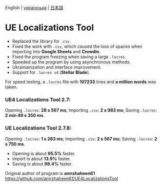 English | [українська](README-uk.md) | [日本語](README-ja.md)

# UE Localizations Tool

- Replaced the library for `.csv`.
- Fixed the work with `.csv`, which caused the loss of spaces when importing into **Google Sheets** and **Crowdin**.
- Fixed the program freezing when saving a large `.locres`.
- Speeded up the program by using asynchronous methods.
- Ukrainianization and interface improvement.
- Support for `.locres v4` (**Stellar Blade**).

For speed testing, a `.locres` file with **107233** lines and **a million words** was taken.
### UE4 Localizations Tool 2.7:
Opening `.locres`: **28 s 567 ms**; Importing `.csv`: **2 s 983 ms**; Saving `.locres`: **2 min 49 s 350 ms**.
### UE Localizations Tool 2.7.8:
Opening `.locres`: **1 s 283 ms**; Importing `.csv`: **2 s 567 ms**; Saving `.locres`: **2 s 750 ms**.

- Opening is about **95.5%** faster.
- Import is about **13.9%** faster.
- Saving is about **98.4%** faster.

Original author of program is **amrshaheen61**
https://github.com/amrshaheen61/UE4LocalizationsTool